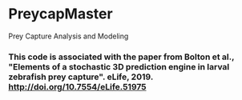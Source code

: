 # PreycapMaster
Prey Capture Analysis and Modeling

### This code is associated with the paper from Bolton et al., "Elements of a stochastic 3D prediction engine in larval zebrafish prey capture". eLife, 2019. http://doi.org/10.7554/eLife.51975
